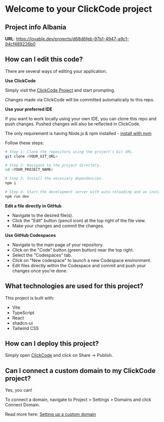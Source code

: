 
# Welcome to your ClickCode project

## Project info Albania

**URL**: https://lovable.dev/projects/d68d6feb-97b1-4947-a9c1-94cf489226b0

## How can I edit this code?

There are several ways of editing your application.

**Use ClickCode**

Simply visit the [ClickCode Project](https://lovable.dev/projects/d68d6feb-97b1-4947-a9c1-94cf489226b0) and start prompting.

Changes made via ClickCode will be committed automatically to this repo.

**Use your preferred IDE**

If you want to work locally using your own IDE, you can clone this repo and push changes. Pushed changes will also be reflected in ClickCode.

The only requirement is having Node.js & npm installed - [install with nvm](https://github.com/nvm-sh/nvm#installing-and-updating)

Follow these steps:

```sh
# Step 1: Clone the repository using the project's Git URL.
git clone <YOUR_GIT_URL>

# Step 2: Navigate to the project directory.
cd <YOUR_PROJECT_NAME>

# Step 3: Install the necessary dependencies.
npm i

# Step 4: Start the development server with auto-reloading and an instant preview.
npm run dev
```

**Edit a file directly in GitHub**

- Navigate to the desired file(s).
- Click the "Edit" button (pencil icon) at the top right of the file view.
- Make your changes and commit the changes.

**Use GitHub Codespaces**

- Navigate to the main page of your repository.
- Click on the "Code" button (green button) near the top right.
- Select the "Codespaces" tab.
- Click on "New codespace" to launch a new Codespace environment.
- Edit files directly within the Codespace and commit and push your changes once you're done.

## What technologies are used for this project?

This project is built with:

- Vite
- TypeScript
- React
- shadcn-ui
- Tailwind CSS

## How can I deploy this project?

Simply open [ClickCode](https://lovable.dev/projects/d68d6feb-97b1-4947-a9c1-94cf489226b0) and click on Share -> Publish.

## Can I connect a custom domain to my ClickCode project?

Yes, you can!

To connect a domain, navigate to Project > Settings > Domains and click Connect Domain.

Read more here: [Setting up a custom domain](https://docs.lovable.dev/tips-tricks/custom-domain#step-by-step-guide)
